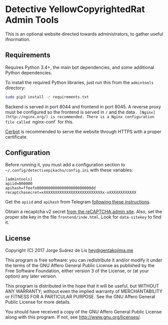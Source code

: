 # Detective YellowCopyrightedRat Admin Tools

This is an optional website directed towards administrators, to gather useful ifnormation.

## Requirements

Requires Python 3.4+, the main bot dependencies, and some additional Python dependencies.

To install the required Python libraries, just run this from the `admintools` directory:

```bash
sudo pip3 install -r requirements.txt
```
Backend is served in port 8044 and frontend in port 8045. A reverse proxy must be configured so the frontend is served in `/` and the data`. [Nginx](http://nginx.org/) is recommended. There is a Nginx configuration file called `nginx-conf` for this.

[Cerbot](https://certbot.eff.org/) is recommended to serve the website through HTTPS with a proper certificate.

## Configuration

Before running it, you must add a configuration section to `~/.config/detectivepikachu/config.ini` with these variables:

```
[admintools]
apiid=000000
apihash=ffeefe000000000000000000000000dd
recaptchasecret=xXXXXXXXXXXXXXXXXXXXXXXXXXXx-xXXXXXXXXXXXX
```

Get the `apiid` and `apihash` from Telegram [following these instructions](https://core.telegram.org/api/obtaining_api_id#obtaining-api-id).

Obtain a recaptcha v2 secret [from the reCAPTCHA admin site](https://core.telegram.org/api/obtaining_api_id#obtaining-api-id).
Also, set the proper site key in the file `frontend/inde.html`. Look for `data-sitekey` to find it.

## License

Copyright (C) 2017 Jorge Suárez de Lis <hey@gentakojima.me>

This program is free software: you can redistribute it and/or modify it under the terms of the GNU Affero General Public License as published by the Free Software Foundation, either version 3 of the License, or (at your option) any later version.

This program is distributed in the hope that it will be useful, but WITHOUT ANY WARRANTY; without even the implied warranty of MERCHANTABILITY or FITNESS FOR A PARTICULAR PURPOSE. See the GNU Affero General Public License for more details.

You should have received a copy of the GNU Affero General Public License along with this program. If not, see <http://www.gnu.org/licenses/>.
